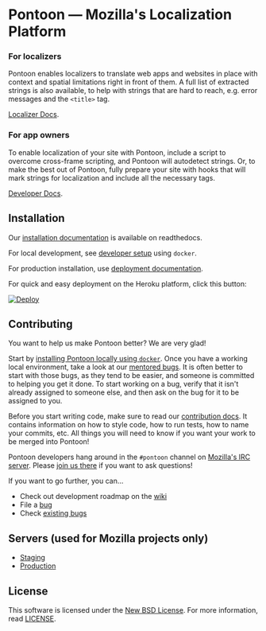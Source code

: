 # Pontoon &mdash; Mozilla's Localization Platform

### For localizers

Pontoon enables localizers to translate web apps and websites in place with
context and spatial limitations right in front of them. A full list of extracted
strings is also available, to help with strings that are hard to reach, e.g.
error messages and the `<title>` tag.

[Localizer Docs](https://mozilla-l10n.github.io/localizer-documentation/tools/pontoon/).

### For app owners

To enable localization of your site with Pontoon, include a script to overcome
cross-frame scripting, and Pontoon will autodetect strings. Or, to make the best
out of Pontoon, fully prepare your site with hooks that will mark strings for
localization and include all the necessary tags.

[Developer Docs](https://developer.mozilla.org/docs/Mozilla/Implementing_Pontoon_in_a_Mozilla_website).

## Installation

Our [installation documentation](https://mozilla-pontoon.readthedocs.io/) is available on readthedocs.

For local development, see [developer setup](http://mozilla-pontoon.readthedocs.io/en/latest/dev/setup.html) using `docker`.

For production installation, use [deployment documentation](http://mozilla-pontoon.readthedocs.io/en/latest/admin/deployment.html).

For quick and easy deployment on the Heroku platform, click this button:

[![Deploy](https://www.herokucdn.com/deploy/button.svg)](https://heroku.com/deploy)

## Contributing

You want to help us make Pontoon better? We are very glad!

Start by [installing Pontoon locally using `docker`](https://mozilla-pontoon.readthedocs.io/en/latest/dev/install-docker.html). Once you have a working local environment, take a look at our [mentored bugs](https://wiki.mozilla.org/Webdev/GetInvolved/pontoon.mozilla.org). It is often better to start with those bugs, as they tend to be easier, and someone is committed to helping you get it done. To start working on a bug, verify that it isn't already assigned to someone else, and then ask on the bug for it to be assigned to you.

Before you start writing code, make sure to read our [contribution docs](https://mozilla-pontoon.readthedocs.io/en/latest/dev/contributing.html). It contains information on how to style code, how to run tests, how to name your commits, etc. All things you will need to know if you want your work to be merged into Pontoon!

Pontoon developers hang around in the `#pontoon` channel on [Mozilla's IRC server](https://wiki.mozilla.org/IRC). Please [join us there](https://cbe001.chat.mibbit.com/?url=irc:%2F%2Firc.mozilla.org%2Fpontoon) if you want to ask questions!

If you want to go further, you can…

* Check out development roadmap on the [wiki](http://wiki.mozilla.org/Pontoon)
* File a [bug](https://bugzilla.mozilla.org/enter_bug.cgi?product=Webtools&component=Pontoon&rep_platform=all&op_sys=all)
* Check [existing bugs](https://bugzilla.mozilla.org/buglist.cgi?product=Webtools&component=Pontoon&resolution=---&list_id=13740920)

## Servers (used for Mozilla projects only)

* [Staging](https://mozilla-pontoon-staging.herokuapp.com/)
* [Production](https://pontoon.mozilla.org/)

## License

This software is licensed under the
[New BSD License](http://creativecommons.org/licenses/BSD/). For more
information, read [LICENSE](https://github.com/mozilla/pontoon/blob/master/LICENSE).

